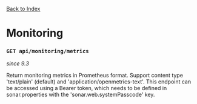 [Back to Index](index.md)

# Monitoring

### `GET api/monitoring/metrics`
*since 9.3*

Return monitoring metrics in Prometheus format. Support content type 'text/plain' (default) and 'application/openmetrics-text'. This endpoint can be accessed using a Bearer token, which needs to be defined in sonar.properties with the 'sonar.web.systemPasscode' key.
